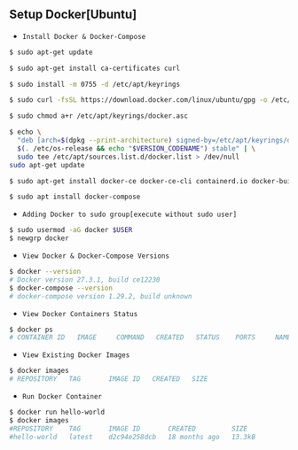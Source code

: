 ## Setup Docker[Ubuntu]

- ``Install Docker & Docker-Compose``
```bash
$ sudo apt-get update

$ sudo apt-get install ca-certificates curl

$ sudo install -m 0755 -d /etc/apt/keyrings

$ sudo curl -fsSL https://download.docker.com/linux/ubuntu/gpg -o /etc/apt/keyrings/docker.asc

$ sudo chmod a+r /etc/apt/keyrings/docker.asc

$ echo \
  "deb [arch=$(dpkg --print-architecture) signed-by=/etc/apt/keyrings/docker.asc] https://download.docker.com/linux/ubuntu \
  $(. /etc/os-release && echo "$VERSION_CODENAME") stable" | \
  sudo tee /etc/apt/sources.list.d/docker.list > /dev/null
sudo apt-get update

$ sudo apt-get install docker-ce docker-ce-cli containerd.io docker-buildx-plugin docker-compose-plugin

$ sudo apt install docker-compose
```

- ``Adding Docker to sudo group[execute without sudo user]``
```bash
$ sudo usermod -aG docker $USER
$ newgrp docker
```

- ``View Docker & Docker-Compose Versions``
```bash
$ docker --version
# Docker version 27.3.1, build ce12230
$ docker-compose --version
# docker-compose version 1.29.2, build unknown
```

- ``View Docker Containers Status``
```bash
$ docker ps
# CONTAINER ID   IMAGE     COMMAND   CREATED   STATUS    PORTS     NAMES
```

- ``View Existing Docker Images``
```bash
$ docker images
# REPOSITORY   TAG       IMAGE ID   CREATED   SIZE
```

- ``Run Docker Container``
```bash
$ docker run hello-world
$ docker images
#REPOSITORY    TAG       IMAGE ID       CREATED         SIZE
#hello-world   latest    d2c94e258dcb   18 months ago   13.3kB
```

